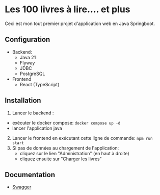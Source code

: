 # Les 100 livres à lire.... et plus

Ceci est mon tout premier projet d'application web en Java Springboot.

## Configuration
- Backend:
    - Java 21
    - Flyway
    - JDBC
    - PostgreSQL
- Frontend
    - React (TypeScript)

## Installation
1. Lancer le backend :
  * exécuter le docker compose: `docker compose up -d`
  * lancer l'application java
2. Lancer le frontend en exécutant cette ligne de commande:  `npm run start`
3. Si pas de données au chargement de l'application:
   * cliquez sur le lien "Administration" (en haut à droite)
   * cliquez ensuite sur "Charger les livres"

## Documentation
- [Swagger](http://localhost:8080/swagger-ui/index.html)